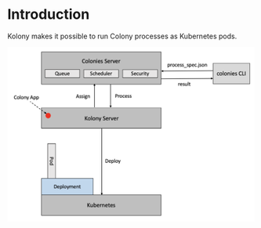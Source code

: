 # Introduction
Kolony makes it possible to run Colony processes as Kubernetes pods.

![Kolony](docs/images/kolony.png?raw=true "Kolony")
